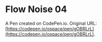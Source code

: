 # Flow Noise 04

A Pen created on CodePen.io. Original URL: [https://codepen.io/ospace/pen/gOBRLrL](https://codepen.io/ospace/pen/gOBRLrL).

